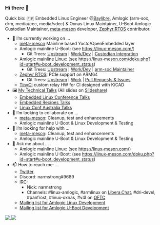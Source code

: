 ### Hi there 👋

Quick bio: :fr: Embedded Linux Engineer @[Baylibre](https://baylibre.com), Amlogic (arm-soc, drm, media/cec, media/vdec) & Oxnas Linux Maintainer, U-Boot Amlogic Custodian Maintainer, [meta-meson](https://github.com/superna9999/meta-meson) developer, [Zephyr RTOS](https://github.com/zephyrproject-rtos/zephyr) contributor.

- 🔭 I’m currently working on ...
  - [meta-meson](https://github.com/superna9999/meta-meson) Mainline based Yocto/OpenEmbedded layer
  - Amlogic mainline U-Boot: (see https://linux-meson.com/)
    - Git Trees: [Upstream](https://github.com/u-boot/u-boot) | [Work/Dev](https://github.com/superna9999/u-boot) | [Custodian Integration](https://source.denx.de/u-boot/custodians/u-boot-amlogic)
  - Amlogic mainline Linux: (see https://linux-meson.com/doku.php?id=start#u-boot_development_status)
    - Git Trees: [Upstream](https://github.com/torvalds/linux) | [Work/Dev](https://github.com/superna9999/linux) | [arm-soc Maintainer](https://git.kernel.org/pub/scm/linux/kernel/git/amlogic/linux.git/)
  - [Zephyr RTOS](https://github.com/zephyrproject-rtos/zephyr): PCIe support on ARM64
    - Git Trees: [Upstream](https://github.com/zephyrproject-rtos/zephyr) | [Work](https://github.com/superna9999/zephyr) | [Pull Requests & Issues](https://github.com/zephyrproject-rtos/zephyr/issues?q=is%3Aopen+author%3Asuperna9999)
  - [TinyCI](https://github.com/superna9999/tinyci) custom relay HW for CI designed with KiCAD
- :framed_picture: [My Technical Talks](https://github.com/superna9999/superna9999/wiki/Talks) (All slides on [Slideshare](https://fr.slideshare.net/superna/presentations))
  - [Embedded Linux Conference Talks](https://github.com/superna9999/superna9999/wiki/ELC-Talks)
  - [Embedded Recipes Talks](https://github.com/superna9999/superna9999/wiki/ER-Talks)
  - [Linux Conf Australia Talks](https://github.com/superna9999/superna9999/wiki/LCA-Talks)
- 👯 I’m looking to collaborate on ...
  - [meta-meson](https://github.com/superna9999/meta-meson): Cleanup, test and enhancements
  - Amlogic mainline U-Boot & Linux Development & Testing
- 🤔 I’m looking for help with ...
  - [meta-meson](https://github.com/superna9999/meta-meson): Cleanup, test and enhancements
  - Amlogic mainline U-Boot & Linux Development & Testing
- 💬 Ask me about ...
  - Amlogic mainline Linux: (see https://linux-meson.com/)
  - Amlogic mainline U-Boot: (see https://linux-meson.com/doku.php?id=start#u-boot_development_status)
- 📫 How to reach me: ...
  - [Twitter](https://twitter.com/superna9999)
  - Discord: narmstrong#9689
  - IRC:
    - Nick: narmstrong
    - Channels: #linux-amlogic, #armlinux on [Libera.Chat](https://libera.chat/), #dri-devel, #panfrost, #linux-oxnas, #v4l on [OFTC](https://www.oftc.net/)
  - [Mailing list for Amlogic Linux Development](http://lists.infradead.org/mailman/listinfo/linux-amlogic)
  - [Mailing list for Amlogic U-Boot Development](https://groups.io/g/u-boot-amlogic)

<!--
**superna9999/superna9999** is a ✨ _special_ ✨ repository because its `README.md` (this file) appears on your GitHub profile.

Here are some ideas to get you started:

- 🔭 I’m currently working on ...
- 🌱 I’m currently learning ...
- 👯 I’m looking to collaborate on ...
- 🤔 I’m looking for help with ...
- 💬 Ask me about ...
- 📫 How to reach me: ...
- 😄 Pronouns: ...
- ⚡ Fun fact: ...
-->

<a href="https://github.com/anuraghazra/github-readme-stats">
  <img align="center" src="https://github-readme-stats.vercel.app/api?username=superna9999&count_private=true&show_icons=true&include_all_commits=yes&hide_rank=yes" />
</a>
<a href="https://github.com/anuraghazra/convoychat">
  <img align="center" src="https://github-readme-stats.vercel.app/api/top-langs/?username=superna9999&layout=compact" />
</a>
